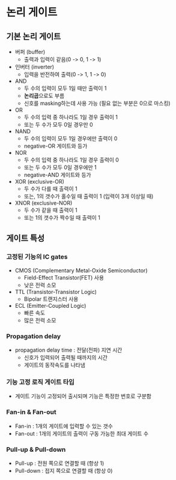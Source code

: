 # 논리 게이트

## 기본 논리 게이트

- 버퍼 (buffer)
  - 출력과 입력이 같음(0 -> 0, 1 -> 1)
- 인버터 (inverter)
  - 입력을 반전하여 출력(0 -> 1, 1 -> 0)
- AND
  - 두 수의 입력이 모두 1일 때만 출력이 1
  - **논리곱**으로도 부름
  - 신호를 masking하는데 사용 가능 (필요 없는 부분은 0으로 마스킹)
- OR
  - 두 수의 입력 중 하나라도 1일 경우 출력이 1
  - 또는 두 수가 모두 0일 경우만 0
- NAND
  - 두 수의 입력이 모두 1일 경우에만 출력이 0
  - negative-OR 게이트와 등가
- NOR
  - 두 수의 입력 중 하나라도 1일 경우 출력이 0
  - 또는 두 수가 모두 0일 경우에만 1
  - negative-AND 게이트와 등가
- XOR (exclusive-OR)
  - 두 수가 다를 때 출력이 1
  - 또는, 1의 갯수가 홀수일 때 출력이 1 (입력이 3개 이상일 때)
- XNOR (exclusive-NOR)
  - 두 수가 같을 때 출력이 1
  - 또는 1의 갯수가 짝수일 때 출력이 1

## 게이트 특성

### 고정된 기능의 IC gates

- CMOS (Complementary Metal-Oxide Semiconductor)
  - Field-Effect Transistor(FET) 사용
  - 낮은 전력 소모
- TTL (Transistor-Transistor Logic)
  - Bipolar 트랜지스터 사용
- ECL (Emitter-Coupled Logic)
  - 빠른 속도
  - 많은 전력 소모

### Propagation delay

- propagation delay time : 전달(전파) 지연 시간
  - 신호가 입력되어 출력될 때까지의 시간
  - 게이트의 동작속도를 나타냄

### 기능 고정 로직 게이트 타입

- 게이트 기능이 고정되어 출시되며 기능은 특정한 번호로 구분함

### Fan-in & Fan-out

- Fan-in : 1개의 게이트에 입력할 수 있는 갯수
- Fan-out : 1개의 게이트의 출력이 구동 가능한 최대 게이트 수

### Pull-up & Pull-down

- Pull-up : 전원 쪽으로 연결할 때 (항상 1)
- Pull-down : 접지 쪽으로 연결할 때 (항상 0)